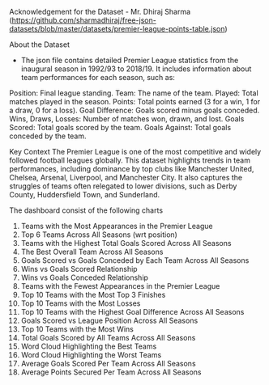 Acknowledgement for the Dataset - Mr. Dhiraj Sharma (https://github.com/sharmadhiraj/free-json-datasets/blob/master/datasets/premier-league-points-table.json)

About the Dataset

- The json file contains detailed Premier League statistics from the inaugural season in 1992/93 to 2018/19. It includes information about team performances for each season, such as:

Position: Final league standing.
Team: The name of the team.
Played: Total matches played in the season.
Points: Total points earned (3 for a win, 1 for a draw, 0 for a loss).
Goal Difference: Goals scored minus goals conceded.
Wins, Draws, Losses: Number of matches won, drawn, and lost.
Goals Scored: Total goals scored by the team.
Goals Against: Total goals conceded by the team.

Key Context
The Premier League is one of the most competitive and widely followed football leagues globally.
This dataset highlights trends in team performances, including dominance by top clubs like Manchester United, Chelsea, Arsenal, Liverpool, and Manchester City.
It also captures the struggles of teams often relegated to lower divisions, such as Derby County, Huddersfield Town, and Sunderland.


The dashboard consist of the following charts

1. Teams with the Most Appearances in the Premier League
2. Top 6 Teams Across All Seasons (wrt position)
3. Teams with the Highest Total Goals Scored Across All Seasons
4. The Best Overall Team Across All Seasons
5. Goals Scored vs Goals Conceded by Each Team Across All Seasons
6. Wins vs Goals Scored Relationship
7. Wins vs Goals Conceded Relationship
8. Teams with the Fewest Appearances in the Premier League
9. Top 10 Teams with the Most Top 3 Finishes
10. Top 10 Teams with the Most Losses
11. Top 10 Teams with the Highest Goal Difference Across All Seasons
12. Goals Scored vs League Position Across All Seasons
13. Top 10 Teams with the Most Wins
14. Total Goals Scored by All Teams Across All Seasons
15. Word Cloud Highlighting the Best Teams
16. Word Cloud Highlighting the Worst Teams
17. Average Goals Scored Per Team Across All Seasons
18. Average Points Secured Per Team Across All Seasons
